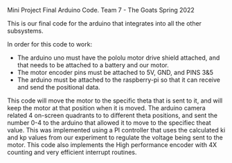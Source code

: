 Mini Project Final Arduino Code.
Team 7 - The Goats
Spring 2022

This is our final code for the arduino that integrates into all the other subsystems.

In order for this code to work:
- The arduino uno must have the pololu motor drive shield attached, and that needs to be attached to
    a battery and our motor.
- The motor encoder pins must be attached to 5V, GND, and PINS 3&5
- The arduino must be attached to the raspberry-pi so that it can receive and send the positional data.

This code will move the motor to the specific theta that is sent to it, and will keep the motor at that position
when it is moved. The arduino camera related 4 on-screen quadrants to to different theta positions, and sent the 
number 0-4 to the arduino that allowed it to move to the specifiec theat value. This was implemented using a PI
controller that uses the calculated ki and kp values from our experiment to regulate the voltage being sent to 
the motor. This code also implements the High performance encoder with 4X counting and very efficient interrupt 
routines.
